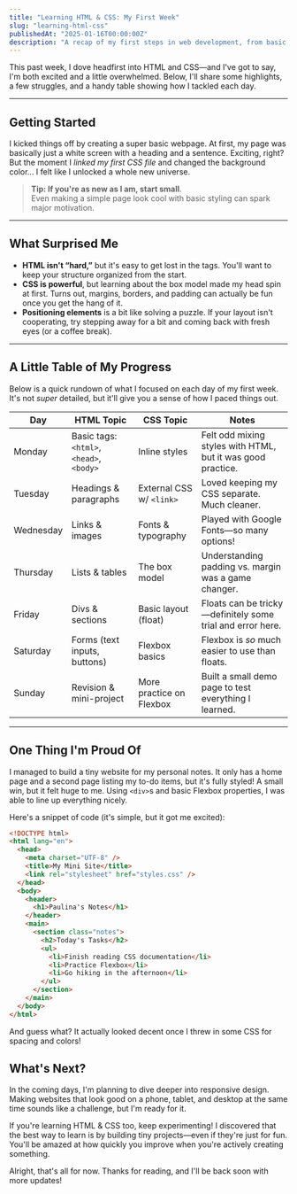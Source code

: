 ```yaml
---
title: "Learning HTML & CSS: My First Week"
slug: "learning-html-css"
publishedAt: "2025-01-16T00:00:00Z"
description: "A recap of my first steps in web development, from basic tags to styling techniques."
---
```


This past week, I dove headfirst into HTML and CSS—and I've got to say, I'm both excited and a little overwhelmed. Below, I'll share some highlights, a few struggles, and a handy table showing how I tackled each day.

---

## Getting Started

I kicked things off by creating a super basic webpage. At first, my page was basically just a white screen with a heading and a sentence. Exciting, right? But the moment I _linked my first CSS file_ and changed the background color... I felt like I unlocked a whole new universe.

> **Tip: If you're as new as I am, start small**.  
> Even making a simple page look cool with basic styling can spark major motivation.

---

## What Surprised Me

- **HTML isn't “hard,”** but it's easy to get lost in the tags. You'll want to keep your structure organized from the start.
- **CSS is powerful**, but learning about the box model made my head spin at first. Turns out, margins, borders, and padding can actually be fun once you get the hang of it.
- **Positioning elements** is a bit like solving a puzzle. If your layout isn't cooperating, try stepping away for a bit and coming back with fresh eyes (or a coffee break).

---

## A Little Table of My Progress

Below is a quick rundown of what I focused on each day of my first week. It's not _super_ detailed, but it'll give you a sense of how I paced things out.

| Day       | HTML Topic                               | CSS Topic                | Notes                                                       |
| --------- | ---------------------------------------- | ------------------------ | ----------------------------------------------------------- |
| Monday    | Basic tags: `<html>`, `<head>`, `<body>` | Inline styles            | Felt odd mixing styles with HTML, but it was good practice. |
| Tuesday   | Headings & paragraphs                    | External CSS w/ `<link>` | Loved keeping my CSS separate. Much cleaner.                |
| Wednesday | Links & images                           | Fonts & typography       | Played with Google Fonts—so many options!                   |
| Thursday  | Lists & tables                           | The box model            | Understanding padding vs. margin was a game changer.        |
| Friday    | Divs & sections                          | Basic layout (float)     | Floats can be tricky—definitely some trial and error here.  |
| Saturday  | Forms (text inputs, buttons)             | Flexbox basics           | Flexbox is _so_ much easier to use than floats.             |
| Sunday    | Revision & mini-project                  | More practice on Flexbox | Built a small demo page to test everything I learned.       |

---

## One Thing I'm Proud Of

I managed to build a tiny website for my personal notes. It only has a home page and a second page listing my to-do items, but it's fully styled! A small win, but it felt huge to me. Using `<div>`s and basic Flexbox properties, I was able to line up everything nicely.

Here's a snippet of code (it's simple, but it got me excited):

```html
<!DOCTYPE html>
<html lang="en">
  <head>
    <meta charset="UTF-8" />
    <title>My Mini Site</title>
    <link rel="stylesheet" href="styles.css" />
  </head>
  <body>
    <header>
      <h1>Paulina's Notes</h1>
    </header>
    <main>
      <section class="notes">
        <h2>Today's Tasks</h2>
        <ul>
          <li>Finish reading CSS documentation</li>
          <li>Practice Flexbox</li>
          <li>Go hiking in the afternoon</li>
        </ul>
      </section>
    </main>
  </body>
</html>
```

And guess what? It actually looked decent once I threw in some CSS for spacing and colors!

## What's Next?

In the coming days, I'm planning to dive deeper into responsive design. Making websites that look good on a phone, tablet, and desktop at the same time sounds like a challenge, but I'm ready for it.

If you're learning HTML & CSS too, keep experimenting! I discovered that the best way to learn is by building tiny projects—even if they're just for fun. You'll be amazed at how quickly you improve when you're actively creating something.

Alright, that's all for now. Thanks for reading, and I'll be back soon with more updates!
